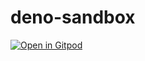# deno-sandbox

[![Open in Gitpod](https://gitpod.io/button/open-in-gitpod.svg)](https://gitpod.io/#https://github.com/moaible/deno-sandbox)
